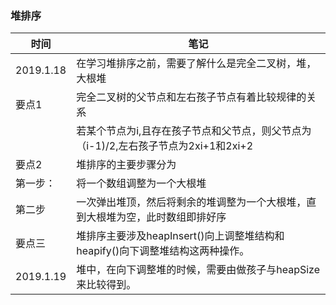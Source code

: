 ### 堆排序

| 时间 | 笔记 |
|---|---|
|2019.1.18|在学习堆排序之前，需要了解什么是完全二叉树，堆，大根堆|
|要点1|完全二叉树的父节点和左右孩子节点有着比较规律的关系|
|   |若某个节点为i,且存在孩子节点和父节点，则父节点为（i-1)/2,左右孩子节点为2xi+1和2xi+2|
|要点2|堆排序的主要步骤分为|
|第一步：|将一个数组调整为一个大根堆|
|第二步| 一次弹出堆顶，然后将剩余的堆调整为一个大根堆，直到大根堆为空，此时数组即排好序|
|要点三|堆排序主要涉及heapInsert()向上调整堆结构和heapify()向下调整堆结构这两种操作。|
|2019.1.19|堆中，在向下调整堆的时候，需要由做孩子与heapSize 来比较得到。|